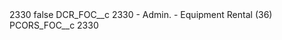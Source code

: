 <?xml version="1.0" encoding="UTF-8"?>
<CustomMetadata xmlns="http://soap.sforce.com/2006/04/metadata" xmlns:xsi="http://www.w3.org/2001/XMLSchema-instance" xmlns:xsd="http://www.w3.org/2001/XMLSchema">
    <label>2330</label>
    <protected>false</protected>
    <values>
        <field>DCR_FOC__c</field>
        <value xsi:type="xsd:string">2330 - Admin. - Equipment Rental (36)</value>
    </values>
    <values>
        <field>PCORS_FOC__c</field>
        <value xsi:type="xsd:string">2330</value>
    </values>
</CustomMetadata>
